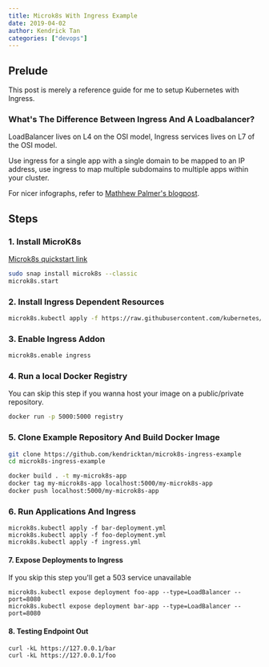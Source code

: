 ```yaml
---
title: Microk8s With Ingress Example
date: 2019-04-02
author: Kendrick Tan
categories: ["devops"]
---
```


## Prelude
This post is merely a reference guide for me to setup Kubernetes with Ingress.

### What's The Difference Between Ingress And A Loadbalancer?
LoadBalancer lives on L4 on the OSI model, Ingress services lives on L7 of the OSI model.

Use ingress for a single app with a single domain to be mapped to an IP address, use ingress to map multiple subdomains to multiple apps within your cluster.

For nicer infographs, refer to [Mathhew Palmer's blogpost](https://matthewpalmer.net/kubernetes-app-developer/articles/kubernetes-ingress-guide-nginx-example.html).

## Steps
### 1. Install MicroK8s
[Microk8s quickstart link](https://microk8s.io/#quick-start)

```bash
sudo snap install microk8s --classic
microk8s.start
```

### 2. Install Ingress Dependent Resources
```bash
microk8s.kubectl apply -f https://raw.githubusercontent.com/kubernetes/ingress-nginx/master/deploy/static/mandatory.yaml
```

### 3. Enable Ingress Addon
```bash
microk8s.enable ingress
```

### 4. Run a local Docker Registry
You can skip this step if you wanna host your image on a public/private repository.
```bash
docker run -p 5000:5000 registry
```

### 5. Clone Example Repository And Build Docker Image
```bash
git clone https://github.com/kendricktan/microk8s-ingress-example
cd microk8s-ingress-example

docker build . -t my-microk8s-app
docker tag my-microk8s-app localhost:5000/my-microk8s-app
docker push localhost:5000/my-microk8s-app
```

### 6. Run Applications And Ingress
```
microk8s.kubectl apply -f bar-deployment.yml
microk8s.kubectl apply -f foo-deployment.yml
microk8s.kubectl apply -f ingress.yml
```

#### 7. Expose Deployments to Ingress
If you skip this step you'll get a 503 service unavailable
```
microk8s.kubectl expose deployment foo-app --type=LoadBalancer --port=8080
microk8s.kubectl expose deployment bar-app --type=LoadBalancer --port=8080
```

#### 8. Testing Endpoint Out
```
curl -kL https://127.0.0.1/bar
curl -kL https://127.0.0.1/foo
```
